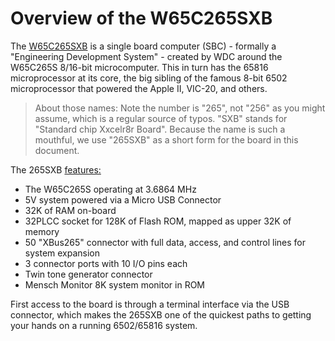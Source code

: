 # Overview of the W65C265SXB

The
[W65C265SXB](http://wdc65xx.com/65xx-store/sxb-boards/w65c265sxb-engineering-development-system/)
is a single board computer (SBC) - formally a "Engineering Development System" -
created by WDC around the W65C265S 8/16-bit microcomputer. This in turn has the
65816 microprocessor at its core, the big sibling of the famous 8-bit 6502
microprocessor that powered the Apple II, VIC-20, and others. 

> About those names: Note the number is "265", not "256" as you might assume,
> which is a regular source of typos. "SXB" stands for "Standard chip 
> Xxcelr8r Board". Because the name is such a mouthful, we use "265SXB" as a
> short form for the board in this document.

The 265SXB [features:](http://65xx.com/boards/265-features/)

- The W65C265S operating at 3.6864 MHz
- 5V system powered via a Micro USB Connector
- 32K of RAM on-board
- 32PLCC socket for 128K of Flash ROM, mapped as upper 32K of memory
- 50 "XBus265" connector with full data, access, and control lines for system
  expansion
- 3 connector ports with 10 I/O pins each
- Twin tone generator connector
- Mensch Monitor 8K system monitor in ROM

First access to the board is through a terminal interface via the USB connector,
which makes the 265SXB one of the quickest paths to getting your hands on a
running 6502/65816 system.

